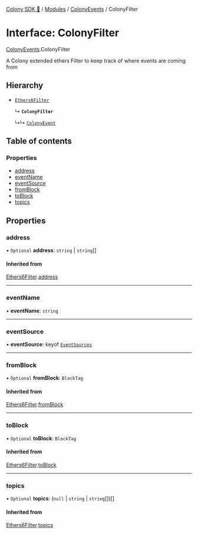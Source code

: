 [Colony SDK 🚀](../README.md) / [Modules](../modules.md) / [ColonyEvents](../modules/ColonyEvents.md) / ColonyFilter

# Interface: ColonyFilter

[ColonyEvents](../modules/ColonyEvents.md).ColonyFilter

A Colony extended ethers Filter to keep track of where events are coming from

## Hierarchy

- [`Ethers6Filter`](types.Ethers6Filter.md)

  ↳ **`ColonyFilter`**

  ↳↳ [`ColonyEvent`](ColonyEvents.ColonyEvent.md)

## Table of contents

### Properties

- [address](ColonyEvents.ColonyFilter.md#address)
- [eventName](ColonyEvents.ColonyFilter.md#eventname)
- [eventSource](ColonyEvents.ColonyFilter.md#eventsource)
- [fromBlock](ColonyEvents.ColonyFilter.md#fromblock)
- [toBlock](ColonyEvents.ColonyFilter.md#toblock)
- [topics](ColonyEvents.ColonyFilter.md#topics)

## Properties

### address

• `Optional` **address**: `string` \| `string`[]

#### Inherited from

[Ethers6Filter](types.Ethers6Filter.md).[address](types.Ethers6Filter.md#address)

___

### eventName

• **eventName**: `string`

___

### eventSource

• **eventSource**: keyof [`EventSources`](ColonyEvents.EventSources.md)

___

### fromBlock

• `Optional` **fromBlock**: `BlockTag`

#### Inherited from

[Ethers6Filter](types.Ethers6Filter.md).[fromBlock](types.Ethers6Filter.md#fromblock)

___

### toBlock

• `Optional` **toBlock**: `BlockTag`

#### Inherited from

[Ethers6Filter](types.Ethers6Filter.md).[toBlock](types.Ethers6Filter.md#toblock)

___

### topics

• `Optional` **topics**: (``null`` \| `string` \| `string`[])[]

#### Inherited from

[Ethers6Filter](types.Ethers6Filter.md).[topics](types.Ethers6Filter.md#topics)
